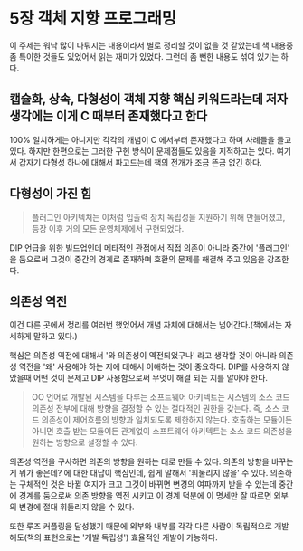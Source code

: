 # 5장 객체 지향 프로그래밍

이 주제는 워낙 많이 다뤄지는 내용이라서 별로 정리할 것이 없을 것 같았는데 책 내용중 좀 특이한 것들도 있었어서 읽는 재미가 있었다. 그런데 좀 뻔한 내용도 섞여 있기는 하다.



## 캡슐화, 상속, 다형성이 객체 지향 핵심 키워드라는데 저자 생각에는 이게 C 때부터 존재했다고 한다

100% 일치하게는 아니지만 각각의 개념이 C 에서부터 존재했다고 하며 사례들을 들고 있다. 하지만 한편으로는 그러한 구현 방식이 문제점들도 있음을 지적하고는 있다. 여기서 갑자기 다형성 하나에 대해서 파고드는데 책의 전개가 조금 뜬금 없긴 하다.



## 다형성이 가진 힘

> 플러그인 아키텍처는 이처럼 입출력 장치 독립성을 지원하기 위해 만들어졌고, 등장 이후 거의 모든 운영체제에서 구현되었다.

DIP 언급을 위한 빌드업인데 메타적인 관점에서 직접 의존이 아니라 중간에 '플러그인' 을 둠으로써 그것이 중간의 경계로 존재하며 호환의 문제를 해결해 주고 있음을 강조한다.



## 의존성 역전

이건 다른 곳에서 정리를 여러번 했었어서 개념 자체에 대해서는 넘어간다.(책에서는 자세하게 말하고 있다.)

핵심은 의존성 역전에 대해서 '와 의존성이 역전되었구나' 라고 생각할 것이 아니라 의존성 역전을 '왜' 사용해야 하는 지에 대해서 이해하는 것이 중요하다. DIP를 사용하지 않았을때 어떤 것이 문제고 DIP 사용함으로써 무엇이 해결 되는 지를 알아야 한다.

> OO 언어로 개발된 시스템을 다루는 소프트웨어 아키텍트는 시스템의 소스 코드 의존성 전부에 대해 방향을 결정할 수 있는 절대적인 권한을 갖는다. 즉, 소스 코드 의존성이 제어흐름의 방향과 일치되도록 제한하지 않는다. 호출하는 모듈이든 아니면 호출 받는 모듈이든 관계없이 소프트웨어 아키텍트는 소스 코드 의존성을 원하는 방향으로 설정할 수 있다.

의존성 역전을 구사하면 의존의 방향을 원하는 대로 만들 수 있다. 의존의 방향을 바꾸는게 뭐가 좋은데? 에 대한 대답이 핵심인데, 쉽게 말해서 '휘둘리지 않을' 수 있다. 의존하는 구체적인 것은 바뀔 여지가 크고 그것이 바뀌면 변경의 여파까지 받을 수 있는데 중간에 경계를 둠으로써 의존 방향을 역전 시키고 이 경계 덕분에 이 명세만 잘 따르면 외부의 변경에 절대 휘둘리지 않을 수 있다.

또한 루즈 커플링을 달성했기 때문에 외부와 내부를 각각 다른 사람이 독립적으로 개발해도(책의 표현으로는 '개발 독립성') 효율적인 개발이 가능하다.
